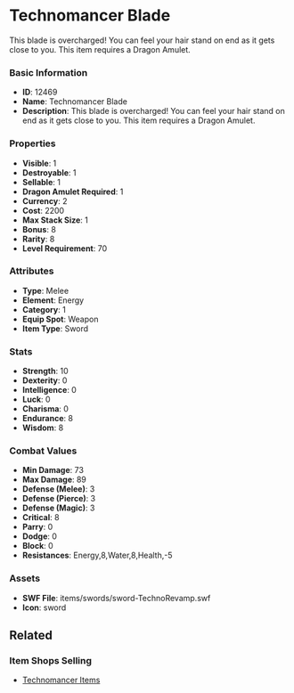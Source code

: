 # Technomancer Blade

This blade is overcharged! You can feel your hair stand on end as it gets close to you. This item requires a Dragon Amulet.

### Basic Information

- **ID**: 12469
- **Name**: Technomancer Blade
- **Description**: This blade is overcharged! You can feel your hair stand on end as it gets close to you. This item requires a Dragon Amulet.

### Properties

- **Visible**: 1
- **Destroyable**: 1
- **Sellable**: 1
- **Dragon Amulet Required**: 1
- **Currency**: 2
- **Cost**: 2200
- **Max Stack Size**: 1
- **Bonus**: 8
- **Rarity**: 8
- **Level Requirement**: 70

### Attributes

- **Type**: Melee
- **Element**: Energy
- **Category**: 1
- **Equip Spot**: Weapon
- **Item Type**: Sword

### Stats

- **Strength**: 10
- **Dexterity**: 0
- **Intelligence**: 0
- **Luck**: 0
- **Charisma**: 0
- **Endurance**: 8
- **Wisdom**: 8

### Combat Values

- **Min Damage**: 73
- **Max Damage**: 89
- **Defense (Melee)**: 3
- **Defense (Pierce)**: 3
- **Defense (Magic)**: 3
- **Critical**: 8
- **Parry**: 0
- **Dodge**: 0
- **Block**: 0
- **Resistances**: Energy,8,Water,8,Health,-5

### Assets

- **SWF File**: items/swords/sword-TechnoRevamp.swf
- **Icon**: sword

## Related

### Item Shops Selling

- [Technomancer Items](../item-shops/413-technomancer-items.md)

